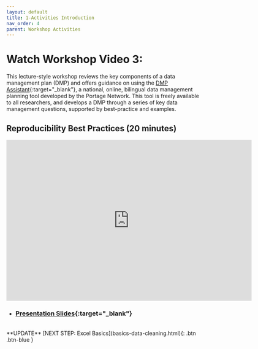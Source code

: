 ```yaml
---
layout: default
title: 1-Activities Introduction
nav_order: 4
parent: Workshop Activities
---
```

# Watch Workshop Video 3: 
This lecture-style workshop reviews the key components of a data management plan (DMP) and offers guidance on using the [DMP Assistant](https://assistant.portagenetwork.ca/){:target="_blank"}, a national, online, bilingual data management planning tool developed by the Portage Network. This tool is freely available to all researchers, and develops a DMP through a series of key data management questions, supported by best-practice and examples.

## Reproducibility Best Practices (20 minutes)

<iframe height="420" width="640" allowfullscreen frameborder=0 src="https://echo360.ca/media/60213e9c-feef-4750-b406-5f6f1a544524/public?autoplay=false&automute=false"></iframe>

- ### [Presentation Slides](https://bit.ly/3iPS8jZ){:target="_blank"} 

<br>
**UPDATE**
[NEXT STEP: Excel Basics](basics-data-cleaning.html){: .btn .btn-blue }
